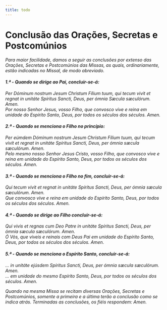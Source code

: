 ```yaml
---
title: todo
---
```

<h1 class="text-center">Conclusão das Orações, Secretas e Postcomúnios</h1>

<em>Para maior facilidade, damos a seguir as conclusões por extenso das Orações, Secretas e Postcomúnios das Missas, as quais, ordinariamente, estão indicadas no Missal, de modo abreviado.

<h4 class="text-center">1.ª - Quando se dirige ao Pai, concluir-se-á:</h4>

<div class="container-fluid">
<div class="row">
<div class="dropcap text-justify">
Per Dóminum nostrum Jesum Christum Fílium tuum, qui tecum vivit et regnat in unitáte Spíritus Sancti, Deus, per ómnia Sæcula sæculórum. Amen.
</div>
<div class="dropcap text-justify">
Por nosso Senhor Jesus, vosso Filho, que convosco vive e reina em unidade do Espírito Santo, Deus, por todos os séculos dos séculos. Amen.
</div>
</div>
</div>

<h4 class="text-center">2.ª - Quando se menciona o Filho no princípio:</h4>

<div class="container-fluid">
<div class="row">
<div class="dropcap text-justify">
Per eúmdem Dóminum nostrum Jesum Christum Fílium tuum, qui tecum vivit et regnat in unitáte Spíritus Sancti, Deus, per ómnia sæcula sæculórum. Amen.
</div>
<div class="dropcap text-justify">
Pelo mesmo nosso Senhor Jesus Cristo, vosso Filho, que convosco vive e reina em unidade do Espírito Santo, Deus, por todos os séculos dos séculos. Amen.
</div>
</div>
</div>

<h4 class="text-center">3.ª - Quando se menciona o Filho no fim, concluir-se-á:</h4>

<div class="container-fluid">
<div class="row">
<div class="dropcap text-justify">
Qui tecum vivit et regnat in unitáte Spíritus Sancti, Deus, per ómnia sæcula sæculórum. Amen.
</div>
<div class="dropcap text-justify">
Que convosco vive e reina em unidade do Espírito Santo, Deus, por todos os séculos dos séculos. Amen.
</div>
</div>
</div>

<h4 class="text-center">4.ª - Quando se dirige ao Filho concluir-se-á:</h4>

<div class="container-fluid">
<div class="row">
<div class="dropcap text-justify">
Qui vivis et regnas cum Deo Patre in unitáte Spíritus Sancti, Deus, per ómnia sæcula sæculórum. Amen.
</div>
<div class="dropcap text-justify">
Ó Vós, que viveis e reinais com Deus Pai em unidade do Espírito Santo, Deus, por todos os séculos dos séculos. Amen.
</div>
</div>
</div>

<h4 class="text-center">5.ª - Quando se menciona o Espírito Santo, concluir-se-á:</h4>

<div class="container-fluid">
<div class="row">
<div class="dropcap text-justify">
... in unitáte ejúsdem Spíritus Sancti, Deus, per ómnia sæcula sæculórum. Amen.
</div>
<div class="dropcap text-justify">
... em unidade do mesmo Espírito Santo, Deus, por todos os séculos dos séculos. Amen.
</div>
</div>
</div>

<em>Quando na mesma Missa se recitam diversas Orações, Secretas e Postcomúnios, somente a primeira e a última terão a conclusão como se indica atrás. Terminadas as conclusões, os fiéis respondem: Amen.</em>
